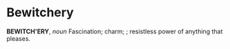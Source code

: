 # Bewitchery

**BEWITCH'ERY**, _noun_ Fascination; charm; ; resistless power of anything that pleases.